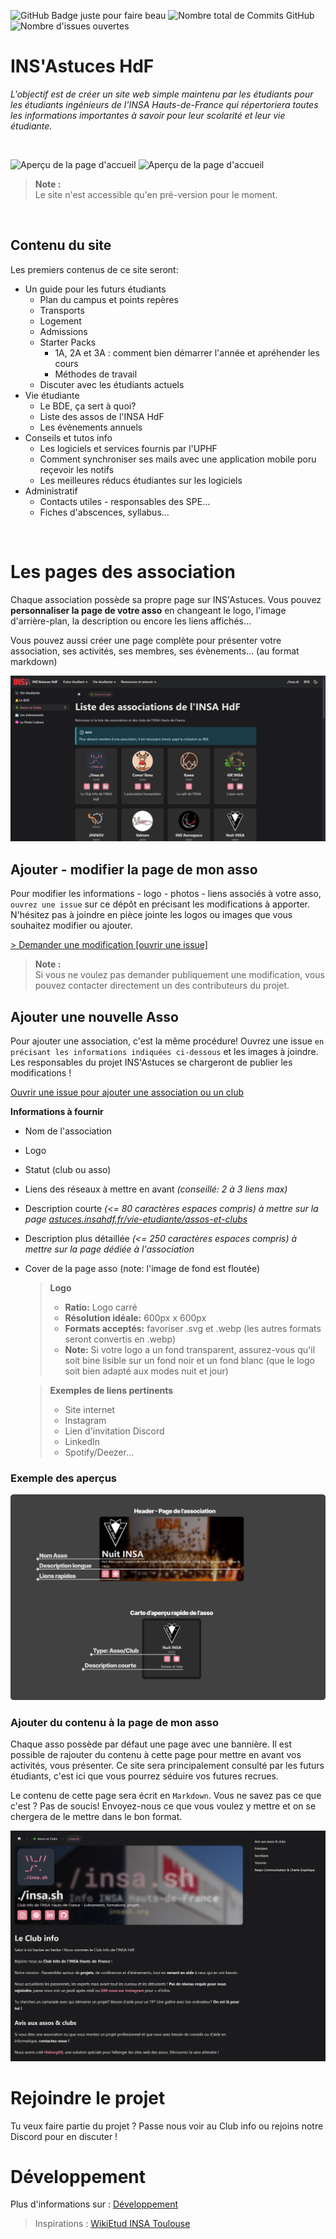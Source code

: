 ![GitHub Badge juste pour faire beau](https://img.shields.io/badge/INS'Astuces-HdF-pink?style=for-the-badge&logo=github&logoColor=white) 
![Nombre total de Commits GitHub](https://img.shields.io/github/commit-activity/t/billyTheSecond/INSAstuces?style=for-the-badge)
![Nombre d'issues ouvertes](https://img.shields.io/github/issues/billyTheSecond/INSAstuces?style=for-the-badge)

# INS'Astuces HdF 
_L'objectif est de créer un site web simple maintenu par les étudiants pour les étudiants ingénieurs de l'INSA Hauts-de-France qui répertoriera toutes les informations importantes à savoir pour leur scolarité et leur vie étudiante._

<br>

![Aperçu de la page d'accueil](readmefiles/presentation1.svg)
![Aperçu de la page d'accueil](readmefiles/presentation2.svg)


> **Note :**<br>
> Le site n'est accessible qu'en pré-version pour le moment.

<br>

## Contenu du site

Les premiers contenus de ce site seront:
- Un guide pour les futurs étudiants
    - Plan du campus et points repères
    - Transports
    - Logement
    - Admissions
    - Starter Packs
        - 1A, 2A et 3A : comment bien démarrer l'année et apréhender les cours
        - Méthodes de travail
    - Discuter avec les étudiants actuels
- Vie étudiante
    - Le BDE, ça sert à quoi?
    - Liste des assos de l'INSA HdF
    - Les évènements annuels
- Conseils et tutos info
    - Les logiciels et services fournis par l'UPHF
    - Comment synchroniser ses mails avec une application mobile poru reçevoir les notifs
    - Les meilleures réducs étudiantes sur les logiciels
- Administratif
    - Contacts utiles - responsables des SPE...
    - Fiches d'abscences, syllabus...



<br>

# Les pages des association
Chaque association possède sa propre page sur INS'Astuces. Vous pouvez **personnaliser la page de votre asso** en changeant le logo, l'image d'arrière-plan, la description ou encore les liens affichés... 

Vous pouvez aussi créer une page complète pour présenter votre association, ses activités, ses membres, ses évènements... (au format markdown)

![Aperçu de la pages des associations et clubs](readmefiles/apercu-page-assos.png)


## Ajouter - modifier la page de mon asso

Pour modifier les informations - logo - photos - liens associés à votre asso, `ouvrez une issue` sur ce dépôt en précisant les modifications à apporter. N'hésitez pas à joindre en pièce jointe les logos ou images que vous souhaitez modifier ou ajouter.

[> Demander une modification [ouvrir une issue]](https://github.com/billyTheSecond/INSAstuces/issues/new)

> **Note :**<br>
> Si vous ne voulez pas demander publiquement une modification, vous pouvez contacter directement un des contributeurs du projet.

## Ajouter une nouvelle Asso
Pour ajouter une association, c'est la même procédure! Ouvrez une issue `en précisant les informations indiquées ci-dessous` et les images à joindre. Les responsables du projet INS'Astuces se chargeront de publier les modifications !

[Ouvrir une issue pour ajouter une association ou un club](https://github.com/billyTheSecond/INSAstuces/issues/new)


**Informations à fournir**
- Nom de l'association
- Logo
- Statut (club ou asso)
- Liens des réseaux à mettre en avant _(conseillé: 2 à 3 liens max)_
- Description courte _(<= 80 caractères espaces compris) à mettre sur la page [astuces.insahdf.fr/vie-etudiante/assos-et-clubs](https://astuces.insahdf.fr/vie-etudiante/assos-et-clubs)_
- Description plus détaillée _(<= 250 caractères espaces compris) à mettre sur la page dédiée à l'association_
- Cover de la page asso (note: l'image de fond est floutée)


    > **Logo**
    > - **Ratio:** Logo carré <br/>
    > - **Résolution idéale:** 600px x 600px<br/>
    > - **Formats acceptés:** favoriser .svg et .webp  (les autres formats seront convertis en .webp) <br/>
    > - **Note:** Si votre logo a un fond transparent, assurez-vous qu'il soit bine lisible sur un fond noir et un fond blanc (que le logo soit bien adapté aux modes nuit et jour)

    >  **Exemples de liens pertinents**
    >- Site internet
    >- Instagram
    >- Lien d'invitation Discord
    >- LinkedIn
    >- Spotify/Deezer...


### Exemple des aperçus
![Aperçu de la page des assos](INSAstuces/static/img/insastuces/demo/exemple_grand_apercu.png)


### Ajouter du contenu à la page de mon asso
Chaque asso possède par défaut une page avec une bannière. Il est possible de rajouter du contenu à cette page pour mettre en avant vos activités, vous présenter. Ce site sera principalement consulté par les futurs étudiants, c'est ici que vous pourrez séduire vos futures recrues.

Le contenu de cette page sera écrit en `Markdown`. Vous ne savez pas ce que c'est ? Pas de soucis! Envoyez-nous ce que vous voulez y mettre et on se chergera de le mettre dans le bon format.

![Aperçu de la page des assos](readmefiles/apercu-page-asso.png)

<!-- # Aperçus des pages -->

<!-- ![Aperçu de la page d'accueil](readmefiles/apercu-site.png) -->

<!-- ![Apercu page plan campus](readmefiles/apercu-plan-campus.png) -->


# Rejoindre le projet
Tu veux faire partie du projet ? Passe nous voir au Club info ou rejoins notre Discord pour en discuter !


# Développement
Plus d'informations sur : [Développement](INSAstuces/README.md)


> Inspirations : [WikiEtud INSA Toulouse](https://wiki.etud.insa-toulouse.fr/)